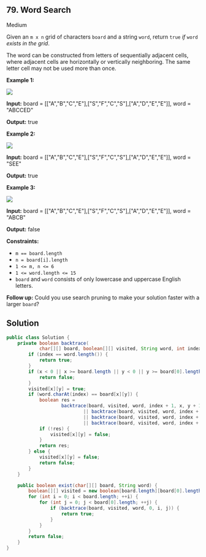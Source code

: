 ## 79\. Word Search

Medium

Given an `m x n` grid of characters `board` and a string `word`, return `true` _if_ `word` _exists in the grid_.

The word can be constructed from letters of sequentially adjacent cells, where adjacent cells are horizontally or vertically neighboring. The same letter cell may not be used more than once.

**Example 1:**

![](https://assets.leetcode.com/uploads/2020/11/04/word2.jpg)

**Input:** board = [["A","B","C","E"],["S","F","C","S"],["A","D","E","E"]], word = "ABCCED"

**Output:** true 

**Example 2:**

![](https://assets.leetcode.com/uploads/2020/11/04/word-1.jpg)

**Input:** board = [["A","B","C","E"],["S","F","C","S"],["A","D","E","E"]], word = "SEE"

**Output:** true 

**Example 3:**

![](https://assets.leetcode.com/uploads/2020/10/15/word3.jpg)

**Input:** board = [["A","B","C","E"],["S","F","C","S"],["A","D","E","E"]], word = "ABCB"

**Output:** false 

**Constraints:**

*   `m == board.length`
*   `n = board[i].length`
*   `1 <= m, n <= 6`
*   `1 <= word.length <= 15`
*   `board` and `word` consists of only lowercase and uppercase English letters.

**Follow up:** Could you use search pruning to make your solution faster with a larger `board`?

## Solution

```java
public class Solution {
    private boolean backtrace(
            char[][] board, boolean[][] visited, String word, int index, int x, int y) {
        if (index == word.length()) {
            return true;
        }
        if (x < 0 || x >= board.length || y < 0 || y >= board[0].length || visited[x][y]) {
            return false;
        }
        visited[x][y] = true;
        if (word.charAt(index) == board[x][y]) {
            boolean res =
                    backtrace(board, visited, word, index + 1, x, y + 1)
                            || backtrace(board, visited, word, index + 1, x, y - 1)
                            || backtrace(board, visited, word, index + 1, x + 1, y)
                            || backtrace(board, visited, word, index + 1, x - 1, y);
            if (!res) {
                visited[x][y] = false;
            }
            return res;
        } else {
            visited[x][y] = false;
            return false;
        }
    }

    public boolean exist(char[][] board, String word) {
        boolean[][] visited = new boolean[board.length][board[0].length];
        for (int i = 0; i < board.length; ++i) {
            for (int j = 0; j < board[0].length; ++j) {
                if (backtrace(board, visited, word, 0, i, j)) {
                    return true;
                }
            }
        }
        return false;
    }
}
```